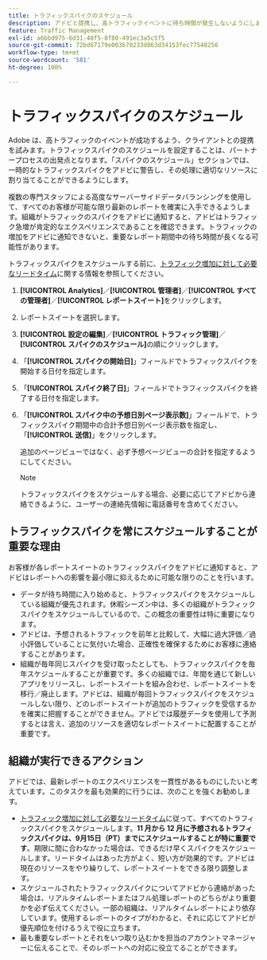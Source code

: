 ```yaml
---
title: トラフィックスパイクのスケジュール
description: アドビと提携し、高トラフィックイベントに待ち時間が発生しないようにします。
feature: Traffic Management
exl-id: a6bbd975-6d31-40f5-8f80-491ec3a5c5f5
source-git-commit: 72bd67179e003b70233d863d34153fec77548256
workflow-type: tm+mt
source-wordcount: '581'
ht-degree: 100%

---
```


# トラフィックスパイクのスケジュール

Adobe は、高トラフィックのイベントが成功するよう、クライアントとの提携を試みます。トラフィックスパイクのスケジュールを設定することは、パートナープロセスの出発点となります。「スパイクのスケジュール」セクションでは、一時的なトラフィックスパイクをアドビに警告し、その処理に適切なリソースに割り当てることができるようにします。

複数の専門スタッフによる高度なサーバーサイドデータバランシングを使用して、すべてのお客様が可能な限り最新のレポートを確実に入手できるようします。組織がトラフィックのスパイクをアドビに通知すると、アドビはトラフィック急増が肯定的なエクスペリエンスであることを確認できます。トラフィックの増加をアドビに通知できないと、重要なレポート期間中の待ち時間が長くなる可能性があります。

トラフィックスパイクをスケジュールする前に、[トラフィック増加に対して必要なリードタイム](/help/admin/c-traffic-management/traffic-lead-time.md)に関する情報を参照してください。

1. **[!UICONTROL Analytics]**／**[!UICONTROL 管理者]**／**[!UICONTROL すべての管理者]**／**[!UICONTROL レポートスイート]**&#x200B;をクリックします。
1. レポートスイートを選択します。
1. **[!UICONTROL 設定の編集]**／**[!UICONTROL トラフィック管理]**／**[!UICONTROL スパイクのスケジュール]**&#x200B;の順にクリックします。
1.  「**[!UICONTROL スパイクの開始日]**」フィールドでトラフィックスパイクを開始する日付を指定します。
1.  「**[!UICONTROL スパイク終了日]**」フィールドでトラフィックスパイクを終了する日付を指定します。
1. 「**[!UICONTROL スパイク中の予想日別ページ表示数]**」フィールドで、トラフィックスパイク期間中の合計予想日別ページ表示数を指定し、「**[!UICONTROL 送信]**」をクリックします。

   追加のページビューではなく、必ず予想ページビューの合計を指定するようにしてください。

   >[!NOTE]
   >
   >トラフィックスパイクをスケジュールする場合、必要に応じてアドビから連絡できるように、ユーザーの連絡先情報に電話番号を含めてください。

## トラフィックスパイクを常にスケジュールすることが重要な理由

お客様が各レポートスイートのトラフィックスパイクをアドビに通知すると、アドビはレポートへの影響を最小限に抑えるために可能な限りのことを行います。

* データが待ち時間に入り始めると、トラフィックスパイクをスケジュールしている組織が優先されます。休暇シーズン中は、多くの組織がトラフィックスパイクをスケジュールしているので、この概念の重要性は特に重要になります。
* アドビは、予想されるトラフィックを前年と比較して、大幅に過大評価／過小評価していることに気付いた場合、正確性を確保するためにお客様に連絡することがあります。
* 組織が毎年同じスパイクを受け取ったとしても、トラフィックスパイクを毎年スケジュールすることが重要です。多くの組織では、年間を通じて新しいアプリをリリースし、レポートスイートを組み合わせ、レポートスイートを移行／廃止します。アドビは、組織が毎回トラフィックスパイクをスケジュールしない限り、どのレポートスイートが追加のトラフィックを受信するかを確実に把握することができません。アドビでは履歴データを使用して予測するとは言え、追加のリソースを適切なレポートスイートに配置することが重要です。

## 組織が実行できるアクション

アドビでは、最新レポートのエクスペリエンスを一貫性があるものにしたいと考えています。このタスクを最も効果的に行うには、次のことを強くお勧めします。

* [トラフィック増加に対して必要なリードタイム](traffic-lead-time.md)に従って、すべてのトラフィックスパイクをスケジュールします。**11 月から 12 月に予想されるトラフィックスパイクは、9月15日（PT）までにスケジュールすることが特に重要です**。期限に間に合わなかった場合は、できるだけ早くスパイクをスケジュールします。リードタイムはあった方がよく、短い方が効果的です。アドビは現在のリソースをやり繰りして、レポートスイートをできる限り調整します。
* スケジュールされたトラフィックスパイクについてアドビから連絡があった場合は、リアルタイムレポートまたはフル処理レポートのどちらがより重要かを必ず伝えてください。一部の組織は、リアルタイムレポートにより依存しています。使用するレポートのタイプがわかると、それに応じてアドビが優先順位を付けるうえで役に立ちます。
* 最も重要なレポートとそれをいつ取り込むかを担当のアカウントマネージャーに伝えることで、そのレポートへの対応に役立てることができます。

